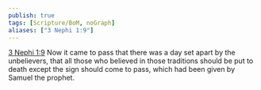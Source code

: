 ```yaml
---
publish: true
tags: [Scripture/BoM, noGraph]
aliases: ["3 Nephi 1:9"]
---
```

[3 Nephi 1:9](https://churchofjesuschrist.org/study/scriptures/bofm/3-ne/1?lang=eng&id=p9#p9) Now it came to pass that there was a day set apart by the unbelievers, that all those who believed in those traditions should be put to death except the sign should come to pass, which had been given by Samuel the prophet.

